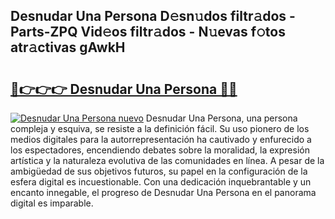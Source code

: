 ## Desnudar Una Persona D𝚎sn𝚞dos filtr𝚊dos - Parts-ZPQ Vid𝚎os filtr𝚊dos - N𝚞evas f𝚘tos atr𝚊ctivas gAwkH

# <h2><a href="http://mb74xmm.tromn.icu/?c=Desnudar+Una+Persona">🔗👉👉👉 Desnudar Una Persona 🔗🔗</a></h2>

[![Desnudar Una Persona nuevo](https://i.imgur.com/pEAQMta.gif)](http://mb74xmm.tromn.icu/?c=Desnudar+Una+Persona)
Desnudar Una Persona, una persona compleja y esquiva, se resiste a la definición fácil. Su uso pionero de los medios digitales para la autorrepresentación ha cautivado y enfurecido a los espectadores, encendiendo debates sobre la moralidad, la expresión artística y la naturaleza evolutiva de las comunidades en línea. A pesar de la ambigüedad de sus objetivos futuros, su papel en la configuración de la esfera digital es incuestionable. Con una dedicación inquebrantable y un encanto innegable, el progreso de Desnudar Una Persona en el panorama digital es imparable.

